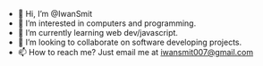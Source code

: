 - 👋 Hi, I’m @IwanSmit
- 👀 I’m interested in computers and programming.
- 🌱 I’m currently learning web dev/javascript.
- 💞️ I’m looking to collaborate on software developing projects.
- 📫 How to reach me? Just email me at iwansmit007@gmail.com
